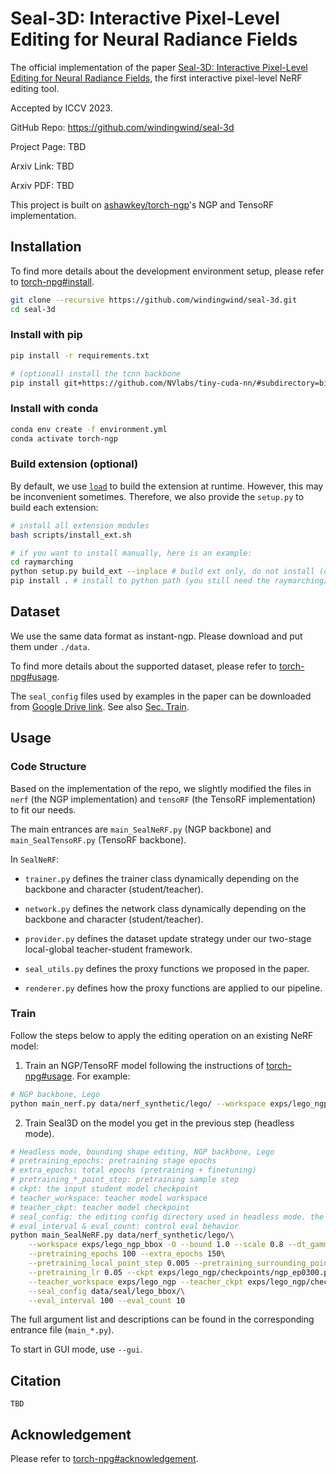 # Seal-3D: Interactive Pixel-Level Editing for Neural Radiance Fields

The official implementation of the paper [Seal-3D: Interactive Pixel-Level Editing for Neural Radiance Fields](), the first interactive pixel-level NeRF editing tool.

Accepted by ICCV 2023.

GitHub Repo: https://github.com/windingwind/seal-3d

Project Page: TBD

Arxiv Link: TBD

Arxiv PDF: TBD

This project is built on [ashawkey/torch-ngp](https://github.com/ashawkey/torch-ngp)'s NGP and TensoRF implementation.

## Installation

To find more details about the development environment setup, please refer to [torch-npg#install](https://github.com/ashawkey/torch-ngp#install).

```bash
git clone --recursive https://github.com/windingwind/seal-3d.git
cd seal-3d
```

### Install with pip

```bash
pip install -r requirements.txt

# (optional) install the tcnn backbone
pip install git+https://github.com/NVlabs/tiny-cuda-nn/#subdirectory=bindings/torch
```

### Install with conda

```bash
conda env create -f environment.yml
conda activate torch-ngp
```

### Build extension (optional)

By default, we use [`load`](https://pytorch.org/docs/stable/cpp_extension.html#torch.utils.cpp_extension.load) to build the extension at runtime.
However, this may be inconvenient sometimes.
Therefore, we also provide the `setup.py` to build each extension:

```bash
# install all extension modules
bash scripts/install_ext.sh

# if you want to install manually, here is an example:
cd raymarching
python setup.py build_ext --inplace # build ext only, do not install (only can be used in the parent directory)
pip install . # install to python path (you still need the raymarching/ folder, since this only install the built extension.)
```

## Dataset

We use the same data format as instant-ngp. Please download and put them under `./data`.

To find more details about the supported dataset, please refer to [torch-npg#usage](https://github.com/ashawkey/torch-ngp#usage).

The `seal_config` files used by examples in the paper can be downloaded from [Google Drive link](https://drive.google.com/file/d/1PWTtO9EqOas5Qh-sRccYVRiJO6wgHoN7/view?usp=sharing). See also [Sec. Train](#train).

## Usage

### Code Structure

Based on the implementation of the repo, we slightly modified the files in `nerf` (the NGP implementation) and `tensoRF` (the TensoRF implementation) to fit our needs.

The main entrances are `main_SealNeRF.py` (NGP backbone) and `main_SealTensoRF.py` (TensoRF backbone).

In `SealNeRF`:

- `trainer.py` defines the trainer class dynamically depending on the backbone and character (student/teacher).

- `network.py` defines the network class dynamically depending on the backbone and character (student/teacher).

- `provider.py` defines the dataset update strategy under our two-stage local-global teacher-student framework.

- `seal_utils.py` defines the proxy functions we proposed in the paper.

- `renderer.py` defines how the proxy functions are applied to our pipeline.

### Train

Follow the steps below to apply the editing operation on an existing NeRF model:

1. Train an NGP/TensoRF model following the instructions of [torch-npg#usage](https://github.com/ashawkey/torch-ngp#usage). For example:

```bash
# NGP backbone, Lego
python main_nerf.py data/nerf_synthetic/lego/ --workspace exps/lego_ngp -O --bound 1.0 --scale 0.8 --dt_gamma 0
```

2. Train Seal3D on the model you get in the previous step (headless mode).

```bash
# Headless mode, bounding shape editing, NGP backbone, Lego
# pretraining_epochs: pretraining stage epochs
# extra_epochs: total epochs (pretraining + finetuning)
# pretraining_*_point_step: pretraining sample step
# ckpt: the input student model checkpoint
# teacher_workspace: teacher model workspace
# teacher_ckpt: teacher model checkpoint
# seal_config: the editing config directory used in headless mode. the config file is $seal_config/seal.json. See also [Sec. Dataset](#dataset).
# eval_interval & eval_count: control eval behavior
python main_SealNeRF.py data/nerf_synthetic/lego/\
    --workspace exps/lego_ngp_bbox -O --bound 1.0 --scale 0.8 --dt_gamma 0\
    --pretraining_epochs 100 --extra_epochs 150\
    --pretraining_local_point_step 0.005 --pretraining_surrounding_point_step -1\
    --pretraining_lr 0.05 --ckpt exps/lego_ngp/checkpoints/ngp_ep0300.pth\
    --teacher_workspace exps/lego_ngp --teacher_ckpt exps/lego_ngp/checkpoints/ngp_ep0300.pth\
    --seal_config data/seal/lego_bbox/\
    --eval_interval 100 --eval_count 10
```

The full argument list and descriptions can be found in the corresponding entrance file (`main_*.py`).

To start in GUI mode, use `--gui`.

## Citation

```
TBD
```

## Acknowledgement

Please refer to [torch-npg#acknowledgement](https://github.com/ashawkey/torch-ngp#acknowledgement).
